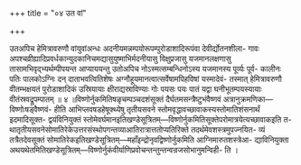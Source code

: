 +++
title = "०४ उत वां"

+++

उतअपिच हेमित्रावरुणौ वांयुवांअन्धः अदनीयमन्नम्पयोरूपम्पुरोडाशादिरूपंवा देवीर्द्योतनशीला- गावः अपश्चव्रीह्यादिप्रवर्धकान्युदकानिचमद्यासुयुष्माभिर्मदनीयासु विक्षुप्रजासु यजमानलक्षणासु तासामभिवृद्भ्यर्थम्पीपयन्त आप्याययन्तु उतोअपिच नोऽस्मत्सम्बन्धिनोऽस्य यजमानस्य पूर्व्यः पूर्व- कालीनः पतिः पालकोऽग्निः दन् दाताभवत्वितिशेषः अग्नौहूयमानत्वात्सर्वेषामपिहविषां यस्मादेवं- तस्मात् हेमित्रावरुणौ वीतम्भक्षयतं पुरोडाशादिकं उस्रियायाः क्षीराद्यस्राविण्याः गोः पयसः पयः पातं यद्वा घनीभूतम्पयस्यायाः वीतंस्रवद्रूपम्पातम् ॥ ४ ॥विष्णोर्नुकमितिषळृचम्पञ्चदशंसूक्तं दैर्घतमसन्त्रैष्टुभंवैष्णवं अत्रानुक्रमणिका—विष्णोःषड्वैष्णवं- हीति आभिप्लवषडहेषूक्थ्येषु तृतीयसवने स्तोमवृद्धावच्छावाकस्यस्तोमातिशंसनार्थं इदमादिसूक्त- द्वयंविनियुक्तं स्तोमेवर्घमानइतिखण्डेसूत्रितम्—विष्णोर्नुकमितिसूक्तेपरोमात्रयेत्यच्छावाकइति त- थातृतीयसवनेसोमातिरेकेउत्तरसंस्थोपगन्तव्याआतिरात्रात्ततोप्यतिरिक्ते तदर्थमेवशस्त्रमुपज्नयित- व्यं तत्रैतदेवसूक्तं सोमातिरेकइतिखण्डेसूत्रितम्—महाँइन्द्रोनृवद्विष्णोर्नुकमिति आग्निमारुतशस्त्रेआ- द्याविनियुक्ता अथयथेतमितिखण्डेसूत्रितम्—विष्णोर्नुकंवीर्याणिप्रवोचन्तन्तुन्तन्वन्रजसोभानुमन्विही- ति ।